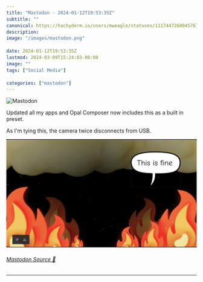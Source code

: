 ```yaml
---
title: "Mastodon - 2024-01-12T19:53:35Z"
subtitle: ""
canonical: https://hachyderm.io/users/mweagle/statuses/111744726804576711
description:
image: "/images/mastodon.png"

date: 2024-01-12T19:53:35Z
lastmod: 2024-03-09T15:24:03-08:00
image: ""
tags: ["Social Media"]

categories: ["mastodon"]
---
```

![Mastodon](/images/mastodon.png)

<p>Updated all my apps and Opal Composer now includes this as a built in preset. </p><p>As I&#39;m tying this, the camera twice disconnects from USB.</p>

![](a47659d10093a6f3.png)

###### [Mastodon Source 🐘](https://hachyderm.io/@mweagle/111744726804576711)

___
